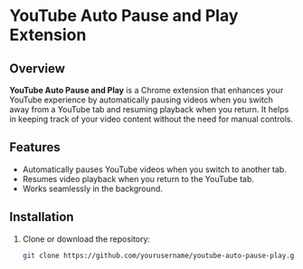 # YouTube Auto Pause and Play Extension

## Overview
**YouTube Auto Pause and Play** is a Chrome extension that enhances your YouTube experience by automatically pausing videos when you switch away from a YouTube tab and resuming playback when you return. It helps in keeping track of your video content without the need for manual controls.

## Features
- Automatically pauses YouTube videos when you switch to another tab.
- Resumes video playback when you return to the YouTube tab.
- Works seamlessly in the background.
  
## Installation
1. Clone or download the repository:
   ```bash
   git clone https://github.com/yourusername/youtube-auto-pause-play.git
